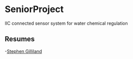 # SeniorProject
IIC connected sensor system for water chemical regulation
## Resumes
-[Stephen Gilliland](./Resumes/SGilliland_Resume)
